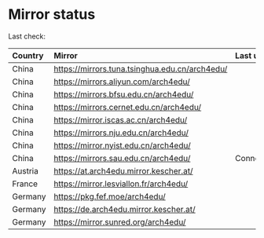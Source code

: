 <script src="./time.js"></script>
# Mirror status
Last check: <script type="text/javascript">localize(1706250172.0361977);</script>

|Country|Mirror|Last update|
|:------|:-----|:----------|
|China|https://mirrors.tuna.tsinghua.edu.cn/arch4edu/|<script type="text/javascript">localize(1706207573);</script>|
|China|https://mirrors.aliyun.com/arch4edu/|<script type="text/javascript">localize(1706207573);</script>|
|China|https://mirrors.bfsu.edu.cn/arch4edu/|<script type="text/javascript">localize(1706207573);</script>|
|China|https://mirrors.cernet.edu.cn/arch4edu/|<script type="text/javascript">localize(1706207573);</script>|
|China|https://mirror.iscas.ac.cn/arch4edu/|<script type="text/javascript">localize(1706207573);</script>|
|China|https://mirrors.nju.edu.cn/arch4edu/|<script type="text/javascript">localize(1706207573);</script>|
|China|https://mirror.nyist.edu.cn/arch4edu/|<script type="text/javascript">localize(1706207573);</script>|
|China|https://mirrors.sau.edu.cn/arch4edu/|ConnectionError|
|Austria|https://at.arch4edu.mirror.kescher.at/|<script type="text/javascript">localize(1706207573);</script>|
|France|https://mirror.lesviallon.fr/arch4edu/|<script type="text/javascript">localize(1706207573);</script>|
|Germany|https://pkg.fef.moe/arch4edu/|<script type="text/javascript">localize(1706207573);</script>|
|Germany|https://de.arch4edu.mirror.kescher.at/|<script type="text/javascript">localize(1706207573);</script>|
|Germany|https://mirror.sunred.org/arch4edu/|<script type="text/javascript">localize(1706207573);</script>|

<script src="./tablefilter/tablefilter.js"></script>
<script src="./table.js"></script>
